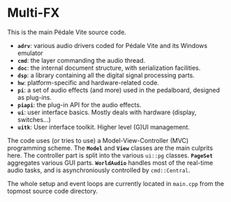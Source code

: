 # Multi-FX

This is the main Pédale Vite source code.

- **`adrv`**: various audio drivers coded for Pédale Vite and its Windows emulator
- **`cmd`**: the layer commanding the audio thread.
- **`doc`**: the internal document structure, with serialization facilities.
- **`dsp`**: a library containing all the digital signal processing parts.
- **`hw`**: platform-specific and hardware-related code.
- **`pi`**: a set of audio effects (and more) used in the pedalboard, designed as plug-ins.
- **`piapi`**: the plug-in API for the audio effects.
- **`ui`**: user interface basics. Mostly deals with hardware (display, switches…)
- **`uitk`**: User interface toolkit. Higher level (G)UI management.

The code uses (or tries to use) a Model-View-Controller (MVC) programming scheme. The **`Model`** and **`View`** classes are the main culprits here. The controller part is split into the various `ui::pg` classes. **`PageSet`** aggregates various GUI parts. **`WorldAudio`** handles most of the real-time audio tasks, and is asynchroniously controlled by `cmd::Central`.

The whole setup and event loops are currently located in `main.cpp` from the topmost source code directory.
